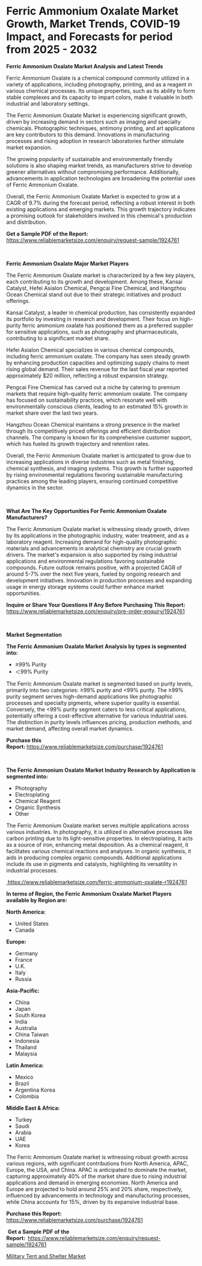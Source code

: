 <p><h1>Ferric Ammonium Oxalate Market Growth, Market Trends, COVID-19 Impact, and Forecasts for period from 2025 - 2032</h1></p><p><strong>Ferric Ammonium Oxalate Market Analysis and Latest Trends</strong></p>
<p><p>Ferric Ammonium Oxalate is a chemical compound commonly utilized in a variety of applications, including photography, printing, and as a reagent in various chemical processes. Its unique properties, such as its ability to form stable complexes and its capacity to impart colors, make it valuable in both industrial and laboratory settings.</p><p>The Ferric Ammonium Oxalate Market is experiencing significant growth, driven by increasing demand in sectors such as imaging and specialty chemicals. Photographic techniques, antimony printing, and art applications are key contributors to this demand. Innovations in manufacturing processes and rising adoption in research laboratories further stimulate market expansion. </p><p>The growing popularity of sustainable and environmentally friendly solutions is also shaping market trends, as manufacturers strive to develop greener alternatives without compromising performance. Additionally, advancements in application technologies are broadening the potential uses of Ferric Ammonium Oxalate. </p><p>Overall, the Ferric Ammonium Oxalate Market is expected to grow at a CAGR of 9.7% during the forecast period, reflecting a robust interest in both existing applications and emerging markets. This growth trajectory indicates a promising outlook for stakeholders involved in this chemical's production and distribution.</p></p>
<p><strong>Get a Sample PDF of the Report:&nbsp;</strong> <a href="https://www.reliablemarketsize.com/enquiry/request-sample/1924761?utm_campaign=3351&utm_medium=2&utm_source=Github&utm_content=ia&utm_term=28032025&utm_id=ferric-ammonium-oxalate">https://www.reliablemarketsize.com/enquiry/request-sample/1924761</a></p>
<p>&nbsp;</p>
<p><strong>Ferric Ammonium Oxalate Major Market Players</strong></p>
<p><p>The Ferric Ammonium Oxalate market is characterized by a few key players, each contributing to its growth and development. Among these, Kansai Catalyst, Hefei Asialon Chemical, Pengcai Fine Chemical, and Hangzhou Ocean Chemical stand out due to their strategic initiatives and product offerings.</p><p>Kansai Catalyst, a leader in chemical production, has consistently expanded its portfolio by investing in research and development. Their focus on high-purity ferric ammonium oxalate has positioned them as a preferred supplier for sensitive applications, such as photography and pharmaceuticals, contributing to a significant market share.</p><p>Hefei Asialon Chemical specializes in various chemical compounds, including ferric ammonium oxalate. The company has seen steady growth by enhancing production capacities and optimizing supply chains to meet rising global demand. Their sales revenue for the last fiscal year reported approximately $20 million, reflecting a robust expansion strategy.</p><p>Pengcai Fine Chemical has carved out a niche by catering to premium markets that require high-quality ferric ammonium oxalate. The company has focused on sustainability practices, which resonate well with environmentally conscious clients, leading to an estimated 15% growth in market share over the last two years.</p><p>Hangzhou Ocean Chemical maintains a strong presence in the market through its competitively priced offerings and efficient distribution channels. The company is known for its comprehensive customer support, which has fueled its growth trajectory and retention rates.</p><p>Overall, the Ferric Ammonium Oxalate market is anticipated to grow due to increasing applications in diverse industries such as metal finishing, chemical synthesis, and imaging systems. This growth is further supported by rising environmental regulations favoring sustainable manufacturing practices among the leading players, ensuring continued competitive dynamics in the sector.</p></p>
<p>&nbsp;</p>
<p><strong>What Are The Key Opportunities For Ferric Ammonium Oxalate Manufacturers?</strong></p>
<p><p>The Ferric Ammonium Oxalate market is witnessing steady growth, driven by its applications in the photographic industry, water treatment, and as a laboratory reagent. Increasing demand for high-quality photographic materials and advancements in analytical chemistry are crucial growth drivers. The market's expansion is also supported by rising industrial applications and environmental regulations favoring sustainable compounds. Future outlook remains positive, with a projected CAGR of around 5-7% over the next five years, fueled by ongoing research and development initiatives. Innovation in production processes and expanding usage in energy storage systems could further enhance market opportunities.</p></p>
<p><strong>Inquire or Share Your Questions If Any Before Purchasing This Report:</strong> <a href="https://www.reliablemarketsize.com/enquiry/pre-order-enquiry/1924761?utm_campaign=3351&utm_medium=2&utm_source=Github&utm_content=ia&utm_term=28032025&utm_id=ferric-ammonium-oxalate">https://www.reliablemarketsize.com/enquiry/pre-order-enquiry/1924761</a></p>
<p>&nbsp;</p>
<p><strong>Market Segmentation</strong></p>
<p><strong>The Ferric Ammonium Oxalate Market Analysis by types is segmented into:</strong></p>
<p><ul><li>≥99% Purity</li><li>＜99% Purity</li></ul></p>
<p><p>The Ferric Ammonium Oxalate market is segmented based on purity levels, primarily into two categories: ≥99% purity and <99% purity. The ≥99% purity segment serves high-demand applications like photographic processes and specialty pigments, where superior quality is essential. Conversely, the <99% purity segment caters to less critical applications, potentially offering a cost-effective alternative for various industrial uses. The distinction in purity levels influences pricing, production methods, and market demand, affecting overall market dynamics.</p></p>
<p><strong>Purchase this Report:&nbsp;</strong><a href="https://www.reliablemarketsize.com/purchase/1924761?utm_campaign=3351&utm_medium=2&utm_source=Github&utm_content=ia&utm_term=28032025&utm_id=ferric-ammonium-oxalate">https://www.reliablemarketsize.com/purchase/1924761</a></p>
<p>&nbsp;</p>
<p><strong>The Ferric Ammonium Oxalate Market Industry Research by Application is segmented into:</strong></p>
<p><ul><li>Photography</li><li>Electroplating</li><li>Chemical Reagent</li><li>Organic Synthesis</li><li>Other</li></ul></p>
<p><p>The Ferric Ammonium Oxalate market serves multiple applications across various industries. In photography, it is utilized in alternative processes like carbon printing due to its light-sensitive properties. In electroplating, it acts as a source of iron, enhancing metal deposition. As a chemical reagent, it facilitates various chemical reactions and analyses. In organic synthesis, it aids in producing complex organic compounds. Additional applications include its use in pigments and catalysts, highlighting its versatility in industrial processes.</p></p>
<p><a href="https://www.reliablemarketsize.com/ferric-ammonium-oxalate-r1924761?utm_campaign=3351&utm_medium=2&utm_source=Github&utm_content=ia&utm_term=28032025&utm_id=ferric-ammonium-oxalate">&nbsp;https://www.reliablemarketsize.com/ferric-ammonium-oxalate-r1924761</a></p>
<p><strong>In terms of Region, the Ferric Ammonium Oxalate Market Players available by Region are:</strong></p>
<p>
    <p> <strong> North America: </strong>
        <ul>
            <li>United States</li>
            <li>Canada</li>
        </ul>
        </p> 
    <p> <strong> Europe: </strong>
        <ul>
            <li>Germany</li>
            <li>France</li>
            <li>U.K.</li>
            <li>Italy</li>
            <li>Russia</li>
        </ul>
        </p> 
    <p> <strong> Asia-Pacific: </strong>
        <ul>
            <li>China</li>
            <li>Japan</li>
            <li>South Korea</li>
            <li>India</li>
            <li>Australia</li>
            <li>China Taiwan</li>
            <li>Indonesia</li>
            <li>Thailand</li>
            <li>Malaysia</li>
        </ul>
        </p> 
    <p> <strong> Latin America: </strong>
        <ul>
            <li>Mexico</li>
            <li>Brazil</li>
            <li>Argentina Korea</li>
            <li>Colombia</li>
        </ul>
        </p> 
    <p> <strong> Middle East & Africa: </strong>
        <ul>
            <li>Turkey</li>
            <li>Saudi</li>
            <li>Arabia</li>
            <li>UAE</li>
            <li>Korea</li>
        </ul>
    </p>
    </p>
<p><p>The Ferric Ammonium Oxalate market is witnessing robust growth across various regions, with significant contributions from North America, APAC, Europe, the USA, and China. APAC is anticipated to dominate the market, capturing approximately 40% of the market share due to rising industrial applications and demand in emerging economies. North America and Europe are projected to hold around 25% and 20% share, respectively, influenced by advancements in technology and manufacturing processes, while China accounts for 15%, driven by its expansive industrial base.</p></p>
<p><strong>Purchase this Report: </strong><a href="https://www.reliablemarketsize.com/purchase/1924761?utm_campaign=3351&utm_medium=2&utm_source=Github&utm_content=ia&utm_term=28032025&utm_id=ferric-ammonium-oxalate">https://www.reliablemarketsize.com/purchase/1924761</a></p>
<p>&nbsp;<strong>Get a Sample PDF of the Report:&nbsp;&nbsp;</strong><a href="https://www.reliablemarketsize.com/enquiry/request-sample/1924761?utm_campaign=3351&utm_medium=2&utm_source=Github&utm_content=ia&utm_term=28032025&utm_id=ferric-ammonium-oxalate">https://www.reliablemarketsize.com/enquiry/request-sample/1924761</a></p>
<p><strong></strong></p>
<p><p><a href="https://github.com/denbelnmer50/Market-Research-Report-List-1/blob/main/military-tent-and-shelter-market.md?utm_campaign=3351&utm_medium=2&utm_source=Github&utm_content=ia&utm_term=28032025&utm_id=ferric-ammonium-oxalate">Military Tent and Shelter Market</a></p></p>